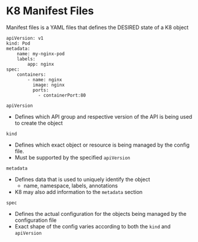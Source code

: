 # K8 Manifest Files

Manifest files is a YAML files that defines the DESIRED state of a K8 object

```
apiVersion: v1
kind: Pod
metadata:
    name: my-nginx-pod
    labels: 
        app: nginx
spec:
    containers:
        - name: nginx
          image: nginx
          ports:
            - containerPort:80
```

`apiVersion`
- Defines which API group and respective version of the API is being used to create the object

`kind`
- Defines which exact object or resource is being managed by the config file.
- Must be supported by the specified `apiVersion`

`metadata`
- Defines data that is used to uniquely identify the object
    - name, namespace, labels, annotations
- K8 may also add information to the `metadata` section

`spec`
- Defines the actual configuration for the objects being managed by the configuration file
- Exact shape of the config varies according to both the `kind` and `apiVersion`